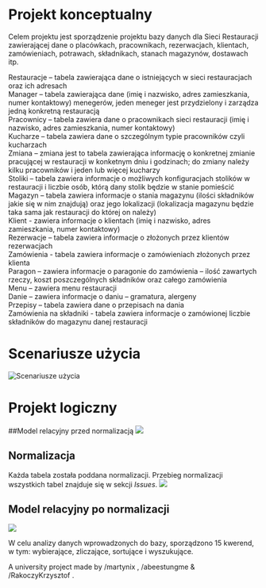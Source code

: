 # Projekt konceptualny

Celem projektu jest sporządzenie projektu bazy danych dla Sieci Restauracji zawierającej dane 
o placówkach, pracownikach, rezerwacjach, klientach, zamówieniach, potrawach, składnikach, 
stanach magazynów, dostawach itp.

Restauracje – tabela zawierająca dane o istniejących w sieci restauracjach oraz ich adresach <br />
Manager – tabela zawierająca dane (imię i nazwisko, adres zamieszkania, numer kontaktowy)
menegerów, jeden meneger jest przydzielony i zarządza jedną konkretną restauracją <br />
Pracownicy – tabela zawiera dane o pracownikach sieci restauracji (imię i nazwisko, adres 
zamieszkania, numer kontaktowy) <br />
Kucharze – tabela zawiera dane o szczególnym typie pracowników czyli kucharzach <br />
Zmiana – zmiana jest to tabela zawierająca informację o konkretnej zmianie pracującej w 
restauracji w konketnym dniu i godzinach; do zmiany należy kilku pracowników i jeden lub 
więcej kucharzy <br />
Stoliki – tabela zawiera informacje o możliwych konfiguracjach stolików w restauracji i liczbie 
osób, którą dany stolik będzie w stanie pomieścić <br />
Magazyn – tabela zawiera informacje o stania magazynu (ilości składników jakie się w nim 
znajdują) oraz jego lokalizacji (lokalizacja magazynu będzie taka sama jak restauracji do której 
on należy) <br />
Klient - zawiera informacje o klientach (imię i nazwisko, adres zamieszkania, numer 
kontaktowy) <br />
Rezerwacje – tabela zawiera informacje o złożonych przez klientów rezerwacjach <br />
Zamówienia - tabela zawiera informacje o zamówieniach złożonych przez klienta <br />
Paragon – zawiera informacje o paragonie do zamówienia – ilość zawartych rzeczy, koszt 
poszczególnych składników oraz całego zamówienia <br />
Menu – zawiera menu restauracji <br />
Danie – zawiera informacje o daniu – gramatura, alergeny <br />
Przepisy – tabela zawiera dane o przepisach na dania <br />
Zamówienia na składniki - tabela zawiera informacje o zamówionej liczbie składników do 
magazynu danej restauracji <br />

# Scenariusze użycia
![Scenariusze użycia](https://user-images.githubusercontent.com/112055662/221262760-87e98adb-2125-4152-8da4-360b53611045.png)

# Projekt logiczny
##Model relacyjny przed normalizacją
![](https://user-images.githubusercontent.com/112055662/221263008-ee5b8cf2-7d4b-44c9-891f-c168300059dd.png)

## Normalizacja
Każda tabela została poddana normalizacji. Przebieg normalizacji wszystkich tabel znajduje się w sekcji _Issues_.
![](https://user-images.githubusercontent.com/112055662/221266396-71e4e99a-16fe-4937-b177-e1d2ac8d2150.png)


## Model relacyjny po normalizacji
![](https://user-images.githubusercontent.com/112055662/221263997-3097bd0d-c749-4361-b6fe-780c97807401.png)

W celu analizy danych wprowadzonych do bazy, sporządzono 15 kwerend, w tym: wybierające, zliczające, sortujące i wyszukujące.

A university project made by /martynix , /abeestungme & /RakoczyKrzysztof .
